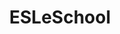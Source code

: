 ---
title: ESLeSchool
site: https://www.esleschool.com/
description: Free English Online Exercises and Activities for all levels
tags: [english]
---